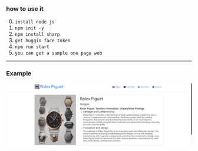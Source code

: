 ### how to use it
0. ```install node js```
1. ```npm init -y```
2. ```npm install sharp```
3. ```get huggin face token```
4. ```npm run start```
5. ```you can get a sample one page web```
* * *
### Example
![生成圖片 watch](image.png)
